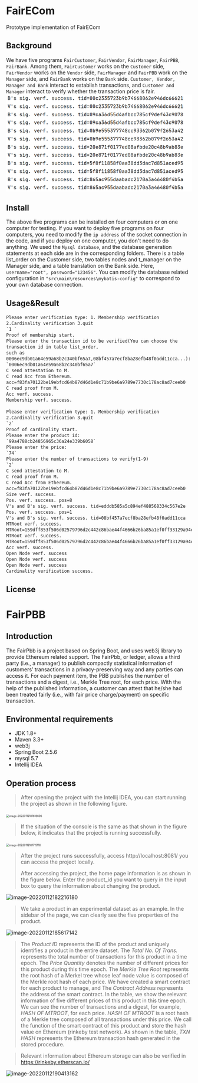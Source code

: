 # FairECom
 Prototype implementation of FairECom 

## Background
We have five programs `FairCustomer`, `FairVendor`, `FairManager`, `FairPBB`, `FairBank`. Among them, `FairCustomer` works on the `Customer` side, `FairVendor` works on the `Vendor` side, `FairManager` and `FairPBB` work on the `Manager` side, and `FairBank` works on the `Bank` side. `Customer, Vendor, Manager and Bank` interact to establish transactions, and `Customer and Manager` interact to verify whether the transaction price is fair. <br>
![Network model of FairECom](./image/fig1.png "Network model of FairECom")

## Install
The above five programs can be installed on four computers or on one computer for testing. If you want to deploy five programs on four computers, you need to modify the `ip address` of the socket connection in the code, and if you deploy on one computer, you don't need to do anything. 
We used the `Mysql database`, and the database generation statements at each side are in the corresponding folders. There is a table list_order on the Customer side, two tables nodes and t_manager on the Manager side, and a table translation on the Bank side. Here, `username="root", password="123456"`. You can  modify the database related configuration  in `"src\main\resources\mybatis-config"` to correspond to your own database connection. 

## Usage&Result
    Please enter verification type: 1. Membership verification 2.Cardinality verification 3.quit
    `1 `
    Proof of membership start.
    Please enter the transaction id to be verified(You can choose the transaction id in table list_order,
    such as 0006ec9db01a64e59a68b2c340bf65a7,08bf457a7ecf8ba28efb48f0add11cca...):
    `0006ec9db01a64e59a68b2c340bf65a7`
    C send attestation to M.
    C read Acc from Ethereum.
    acc=f83fa70122be19ebfcd64b87d46d1e8c71b9be6a9789e7730c178ac8ad7ceeb0
    C read proof from M.
    Acc verf. success.
    Membership verf. success.
    
    Please enter verification type: 1. Membership verification 2.Cardinality verification 3.quit
    `2`
    Proof of cardinality start.
    Please enter the product id:
    `99a4788cb24856965c36a24e339b6058`
    Please enter the price:
    `74`
    Please enter the number of transactions to verify(1-9)
    `2`
    C send attestation to M.
    C read proof from M.
    C read Acc from Ethereum.
    acc=f83fa70122be19ebfcd64b87d46d1e8c71b9be6a9789e7730c178ac8ad7ceeb0
    Size verf. success.
    Pos. verf. success. pos=8
    V's and B's sig. verf. success. tid=edddb585a5c894ef488568334c567e2e
    Pos. verf. success. pos=1
    V's and B's sig. verf. success. tid=08bf457a7ecf8ba28efb48f0add11cca
    MTRoot verf. success. MTRoot=159dff853f506d02579796d2c442c86bae44f4666b26ba85a1ef0ff33129a94c
    MTRoot verf. success. MTRoot=159dff853f506d02579796d2c442c86bae44f4666b26ba85a1ef0ff33129a94c
    Acc verf. success.
    Open Node verf. success
    Open Node verf. success
    Open Node verf. success
    Cardinality verification success.
## License

# FairPBB

## Introduction

The FairPbb is a project based on Spring Boot, and uses web3j library to provide Ethereum related support. The FairPbb, or ledger, allows a third party (i.e., a manager) to publish compactly  statistical information of customers’ transactions in a privacy-preserving way  and any parties can access it. For each payment item, the PBB publishes the number of transactions and a  digest, i.e., Merkle Tree root, for each price. With the help of the published  information, a customer can attest that he/she had been treated fairly (i.e., with fair price charge/payment) on specific transaction.

## Environmental requirements

- JDK 1.8+
- Maven 3.3+
- web3j
- Spring Boot 2.5.6
- mysql 5.7
- Intellij IDEA

## Operation process

> After opening the project with the Intellij IDEA, you can start running the project as shown in the following figure.

<img src="../AppData/Roaming/Typora/typora-user-images/image-20220112181616696.png" alt="image-20220112181616696" style="zoom: 50%;" />

> If the situation of the console is the same as that shown in the figure below, it indicates that the project is running successfully.

<img src="../AppData/Roaming/Typora/typora-user-images/image-20220112181715110.png" alt="image-20220112181715110" style="zoom:50%;" />

> After the project runs successfully, access  http://localhost:8081/  you can access the project locally.
>
> After accessing the project, the home page information is as shown in the figure below. Enter the product_id you want to query in the input box to query the information about changing the product.

![image-20220112182216180](../AppData/Roaming/Typora/typora-user-images/image-20220112182216180.png)

> We take a product in an experimental dataset as an example. In the sidebar of the page, we can clearly see the five properties of the product. 

![image-20220112185617142](../AppData/Roaming/Typora/typora-user-images/image-20220112185617142.png)

> The *Product ID* represents the ID of the product and uniquely identifies a product in the entire dataset. The *Total No. Of Trans.* represents the total number of transactions for this product in a time epoch. The *Price Quantity* denotes the number of different prices for this product during this time epoch. The *Merkle Tree Root* represents the root hash of a Merkel tree whose leaf node value is composed of the Merkle root hash of each price. We have created a smart contract for each product to manage, and The *Contract Address* represents the address of the smart contract. In the table,  we show the relevant information of five different prices of this product in this time epoch. We can see the number of transactions and a digest, for example, *HASH OF MTROOT*, for each price. *HASH OF MTROOT*  is a root hash of a Merkle tree composed of all transactions under this price. We call the function of the smart contract of this product and store the hash value on Ethereum (rinkeby test network). As shown in the table, *TXN HASH* represents the Ethereum transaction hash generated in the stored procedure.

> Relevant information about Ethereum storage can also be verified in https://rinkeby.etherscan.io/

![image-20220112190413162](../AppData/Roaming/Typora/typora-user-images/image-20220112190413162.png)

